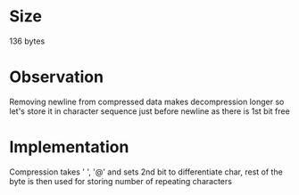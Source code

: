 # Size
136 bytes

# Observation
Removing newline from compressed data makes decompression longer so let's store it in character sequence just before newline as there is 1st bit free

# Implementation
Compression takes ' ', '@' and sets 2nd bit to differentiate char, rest of the byte is then used for storing number of repeating characters